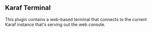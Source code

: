 ## Karaf Terminal

This plugin contains a web-based terminal that connects to the current Karaf instance that's serving out the web console.
